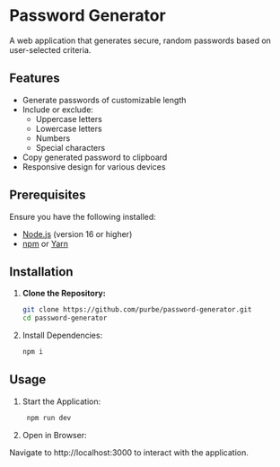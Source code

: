 # Password Generator

A web application that generates secure, random passwords based on user-selected criteria.

## Features

- Generate passwords of customizable length
- Include or exclude:
    - Uppercase letters
    - Lowercase letters
    - Numbers
    - Special characters
- Copy generated password to clipboard
- Responsive design for various devices

## Prerequisites

Ensure you have the following installed:

- [Node.js](https://nodejs.org/) (version 16 or higher)
- [npm](https://www.npmjs.com/) or [Yarn](https://yarnpkg.com/)

## Installation

1. **Clone the Repository:**

   ```bash
   git clone https://github.com/purbe/password-generator.git
   cd password-generator
    ```
2. Install Dependencies: 
    ```bash
   npm i
   ```
## Usage
1. Start the Application:
   ```bash
    npm run dev
   ```
2. Open in Browser:

Navigate to http://localhost:3000 to interact with the application.

